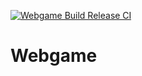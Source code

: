 [![Webgame Build Release CI](https://github.com/ERmilburn02/webgame/actions/workflows/build-ci.yml/badge.svg)](https://github.com/ERmilburn02/webgame/actions/workflows/build-ci.yml)
# Webgame